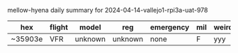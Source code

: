 mellow-hyena daily summary for 2024-04-14-vallejo1-rpi3a-uat-978

|hex|flight|model|reg|emergency|mil|weirdo|
|--|--|--|--|--|--|--|
|~35903e|VFR|unknown|unknown|none|F|yyy|
